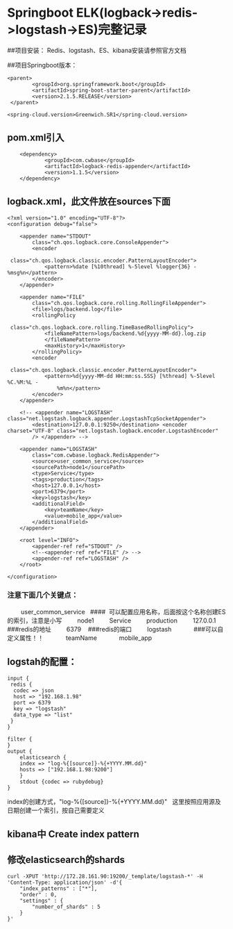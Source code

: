 # Springboot ELK(logback->redis->logstash->ES)完整记录

##项目安装： Redis、logstash、ES、kibana安装请参照官方文档



##项目Springboot版本：
~~~
<parent>
        <groupId>org.springframework.boot</groupId>
        <artifactId>spring-boot-starter-parent</artifactId>
        <version>2.1.5.RELEASE</version>
 </parent>

<spring-cloud.version>Greenwich.SR1</spring-cloud.version>
~~~
## pom.xml引入
~~~
    <dependency>
            <groupId>com.cwbase</groupId>
            <artifactId>logback-redis-appender</artifactId>
            <version>1.1.5</version>
    </dependency>
~~~


## logback.xml，此文件放在sources下面

~~~
<?xml version="1.0" encoding="UTF-8"?>
<configuration debug="false">

    <appender name="STDOUT"
        class="ch.qos.logback.core.ConsoleAppender">
        <encoder
            class="ch.qos.logback.classic.encoder.PatternLayoutEncoder">
            <pattern>%date [%10thread] %-5level %logger{36} - %msg%n</pattern>
        </encoder>
    </appender>

    <appender name="FILE"
        class="ch.qos.logback.core.rolling.RollingFileAppender">
        <file>logs/backend.log</file>
        <rollingPolicy
            class="ch.qos.logback.core.rolling.TimeBasedRollingPolicy">
            <fileNamePattern>logs/backend.%d{yyyy-MM-dd}.log.zip
            </fileNamePattern>
            <maxHistory>1</maxHistory>
        </rollingPolicy>
        <encoder
            class="ch.qos.logback.classic.encoder.PatternLayoutEncoder">
            <pattern>%d{yyyy-MM-dd HH:mm:ss.SSS} [%thread] %-5level %C.%M:%L -
                %m%n</pattern>
        </encoder>
    </appender>

    <!-- <appender name="LOGSTASH" class="net.logstash.logback.appender.LogstashTcpSocketAppender"> 
        <destination>127.0.0.1:9250</destination> <encoder charset="UTF-8" class="net.logstash.logback.encoder.LogstashEncoder" 
        /> </appender> -->

    <appender name="LOGSTASH"
        class="com.cwbase.logback.RedisAppender">
        <source>user_common_service</source>
        <sourcePath>node1</sourcePath>
        <type>Service</type>
        <tags>production</tags>
        <host>127.0.0.1</host>
        <port>6379</port>
        <key>logstash</key>
        <additionalField>
            <key>teamName</key>
            <value>mobile_app</value>
        </additionalField>
    </appender>

    <root level="INFO">
        <appender-ref ref="STDOUT" />
        <!--<appender-ref ref="FILE" /> -->
        <appender-ref ref="LOGSTASH" />
    </root>

</configuration>
~~~


### 注意下面几个关键点：

        <source>user_common_service</source>   ####  可以配置应用名称，后面按这个名称创建ES的索引，注意是小写
        <sourcePath>node1</sourcePath>
        <type>Service</type>
        <tags>production</tags>
        <host>127.0.0.1</host>  ###redis的地址
        <port>6379</port>    ###redis的端口
        <key>logstash</key>
        <additionalField>    ###可以自定义属性！！
            <key>teamName</key>
            <value>mobile_app</value>
        </additionalField>



## logstah的配置：

~~~
input {
 redis {
  codec => json
  host => "192.168.1.98"
  port => 6379
  key => "logstash"
  data_type => "list"
 }
}

filter {
} 
output {
    elasticsearch {
    index => "log-%{[source]}-%{+YYYY.MM.dd}"
    hosts => ["192.168.1.98:9200"]
    }
    stdout {codec => rubydebug}
}
~~~
index的创建方式，"log-%{[source]}-%{+YYYY.MM.dd}"   这里按照应用源及日期创建一个索引，按自己需要定义

## kibana中 Create index pattern









## 修改elasticsearch的shards
~~~
curl -XPUT 'http://172.28.161.90:19200/_template/logstash-*' -H 'Content-Type: application/json' -d'{
    "index_patterns" : ["*"],
    "order" : 0,
    "settings" : {
        "number_of_shards" : 5
    }
}'
~~~


